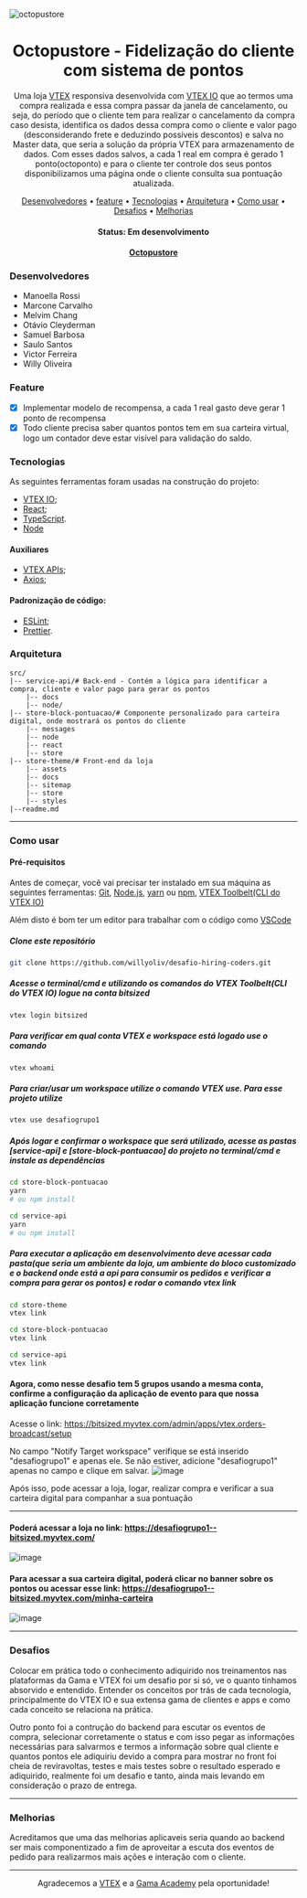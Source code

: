 ![octopustore](https://user-images.githubusercontent.com/68860740/180073423-ee6e82eb-b55f-4823-af82-f5ae184ba467.png)

<h1 align="center">Octopustore - Fidelização do cliente com sistema de pontos</h1>

<p align="center">
  Uma loja <a href="https://vtex.com/br-pt/" target="_blank">VTEX</a> responsiva desenvolvida com <a href="https://vtex.com/br-pt/vtex-io/?utm_source=google&utm_medium=cpc&utm_campaign=BR_VTEX_Search_Branded_Others&utm_term=sistema%20vtex&utm_content=ecommerce_601497335179">VTEX IO</a> que ao termos uma compra realizada e essa compra passar da janela de cancelamento, ou seja, do período que o cliente tem para realizar o cancelamento da compra caso desista, identifica os dados dessa compra como o cliente e valor pago (desconsiderando frete e deduzindo possíveis descontos) e salva no Master data, que seria a solução da própria VTEX para armazenamento de dados.
  Com esses dados salvos, a cada 1 real em compra é gerado 1 ponto(octoponto) e para o cliente ter controle dos seus pontos disponibilizamos uma página onde o cliente consulta sua pontuação atualizada.
</p>

<p align="center">
 <a href="#desenvolvedores">Desenvolvedores</a> •
 <a href="#feature">feature</a> •
 <a href="#tecnologias">Tecnologias</a> •
 <a href="#arquitetura">Arquitetura</a> •
 <a href="#como-usar">Como usar</a> •
 <a href="#desafios">Desafios</a> •
 <a href="#melhorias">Melhorias</a> 
</p>

<h4 align="center">
	 Status: Em desenvolvimento
</h4>

<h4 align="center">
  <a  href="#">
    Octopustore
  </a>
</h4>

### Desenvolvedores
 
 - Manoella Rossi
 - Marcone Carvalho
 - Melvim Chang
 - Otávio Cleyderman
 - Samuel Barbosa
 - Saulo Santos
 - Victor Ferreira
 - Willy Oliveira


### Feature

- [x] Implementar modelo de recompensa, a cada 1 real gasto deve gerar 1 ponto de recompensa
- [x] Todo cliente precisa saber quantos pontos tem em sua carteira virtual, logo um contador deve estar visível para validação do saldo.

### Tecnologias

As seguintes ferramentas foram usadas na construção do projeto:

- [VTEX IO](https://vtex.com/br-pt/vtex-io/?utm_source=google&utm_medium=cpc&utm_campaign=BR_VTEX_Search_Branded_Others&utm_term=sistema%20vtex&utm_content=ecommerce_601497335179);
- [React](https://pt-br.reactjs.org/);
- [TypeScript](https://www.typescriptlang.org/).
- [Node](https://nodejs.org/pt-br/)


#### Auxiliares

- [VTEX APIs](https://developers.vtex.com/vtex-rest-api/docs);
- [Axios](https://github.com/axios/axios);

#### Padronização de código:

- [ESLint](https://eslint.org/);
- [Prettier](https://prettier.io/).

### Arquitetura

```shell
src/
|-- service-api/# Back-end - Contém a lógica para identificar a compra, cliente e valor pago para gerar os pontos
    |-- docs
    |-- node/
|-- store-block-pontuacao/# Componente personalizado para carteira digital, onde mostrará os pontos do cliente
    |-- messages
    |-- node
    |-- react
    |-- store
|-- store-theme/# Front-end da loja
    |-- assets
    |-- docs
    |-- sitemap
    |-- store
    |-- styles
|--readme.md
```
---

### Como usar
#### Pré-requisitos

Antes de começar, você vai precisar ter instalado em sua máquina as seguintes ferramentas:
[Git](https://git-scm.com), [Node.js](https://nodejs.org/en/), [yarn](https://yarnpkg.com/) ou [npm](https://www.npmjs.com/package/npm), [VTEX Toolbelt(CLI do VTEX IO)](https://learn.vtex.com/docs/course-basic-blocks-step00setup-lang-pt)

Além disto é bom ter um editor para trabalhar com o código como [VSCode](https://code.visualstudio.com/)

##### Clone este repositório
```bash
git clone https://github.com/willyoliv/desafio-hiring-coders.git
```
##### Acesse o terminal/cmd e utilizando os comandos do VTEX Toolbelt(CLI do VTEX IO) logue na conta bitsized
```bash
vtex login bitsized
```
##### Para verificar em qual conta VTEX e workspace está logado use o comando
```bash
vtex whoami
```
##### Para criar/usar um workspace utilize o comando VTEX use. Para esse projeto utilize
```bash
vtex use desafiogrupo1
```
##### Após logar e confirmar o workspace que será utilizado, acesse as pastas [service-api] e [store-block-pontuacao] do projeto no terminal/cmd e instale as dependências
```bash
cd store-block-pontuacao
yarn
# ou npm install
```
```bash
cd service-api
yarn
# ou npm install
```
##### Para executar a aplicação em desenvolvimento deve acessar cada pasta(que seria um ambiente da loja, um ambiente do bloco customizado e o backend onde está a api para consumir os pedidos e verificar a compra para gerar os pontos) e rodar o comando vtex link
```bash
cd store-theme
vtex link
```
```bash
cd store-block-pontuacao
vtex link
```
```bash
cd service-api
vtex link
```

#### Agora, como nesse desafio tem 5 grupos usando a mesma conta, confirme a configuração da aplicação de evento para que nossa aplicação funcione corretamente

Acesse o link: https://bitsized.myvtex.com/admin/apps/vtex.orders-broadcast/setup

No campo "Notify Target workspace" verifique se está inserido "desafiogrupo1" e apenas ele. Se não estiver, adicione "desafiogrupo1" apenas no campo e clique em salvar. 
![image](https://user-images.githubusercontent.com/68860740/180092482-b58516ca-34f4-4d54-98fe-5321117f2ffd.png)

  
Após isso, pode acessar a loja, logar, realizar compra e verificar a sua carteira digital para companhar a sua pontuação
___


#### Poderá acessar a loja no link: https://desafiogrupo1--bitsized.myvtex.com/
![image](https://user-images.githubusercontent.com/68860740/180092974-5678c3cd-85eb-4545-8982-5d766ad3cf7f.png)


#### Para acessar a sua carteira digital, poderá clicar no banner sobre os pontos ou acessar esse link: https://desafiogrupo1--bitsized.myvtex.com/minha-carteira
![image](https://user-images.githubusercontent.com/68860740/180093036-e35c5cec-6aec-492a-8b2c-9e8c3fb59291.png)



___

### Desafios
<p> Colocar em prática todo o conhecimento adiquirido nos treinamentos nas plataformas da Gama e VTEX foi um desafio por si só, ve o quanto tinhamos absorvido e entendido.
 Entender os conceitos por trás de cada tecnologia, principalmente do VTEX IO e sua extensa gama de clientes e apps e como cada conceito se relaciona na prática. 
 
 Outro ponto foi a contrução do backend para escutar os eventos de compra, selecionar corretamente o status e com isso pegar as informações necessárias para salvarmos 
 e termos a informação sobre qual cliente e quantos pontos ele adiquiriu devido a compra para mostrar no front foi cheia de reviravoltas, testes e mais testes sobre o resultado esperado e adiquirido, realmente foi um desafio e tanto, ainda mais levando em consideração o prazo de entrega.
</p>

---

### Melhorias
<p> 
  Acreditamos que uma das melhorias aplicaveis seria quando ao backend ser mais componentizado a fim de aproveitar a escuta dos eventos de pedido para realizarmos mais ações e interação com o cliente.
</p>

---

<p align="center">Agradecemos a <a href="https://github.com/vtex">VTEX</a> e a <a href="https://www.gama.academy/">Gama Academy</a> pela oportunidade!</p>
